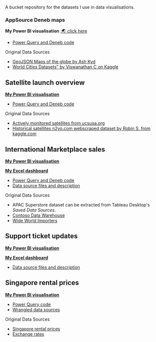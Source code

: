 A bucket repository for the datasets I use in data visualisations.


### AppSource Deneb maps
**My Power BI visualisation** [::earth_asia: click here](https://community.powerbi.com/t5/Data-Stories-Gallery/AppSource-Deneb-Maps/m-p/2930366)
* [Power Query and Deneb code](https://datamesse.github.io/#/post/1669381200)

Original Data Sources
* [GeoJSON Maps of the globe by Ash Kyd](https://geojson-maps.ash.ms)
* [World Cities Datasets" by Viswanathan C on Kaggle](https://www.kaggle.com/datasets/viswanathanc/world-cities-datasets)


## Satellite launch overview
**[My Power BI visualisation](https://community.powerbi.com/t5/Data-Stories-Gallery/Satellite-launch-overview/m-p/2730077)**
* [Power Query and Deneb code](https://github.com/datamesse/data-visualisation-datasets/tree/main/Satellite%20launch%20overview)

Original Data Sources
* [Actively monitored satellites from ucsusa.org](https://www.ucsusa.org/resources/satellite-database)
* [Historical satellites n2yo.com webscraped dataset by Robin S. from kaggle.com](https://www.kaggle.com/datasets/heyrobin/satellite-data-19572022)


## International Marketplace sales
**[My Power BI visualisation](https://community.powerbi.com/t5/Data-Stories-Gallery/International-Marketplace-profit-report-using-Python-and-Deneb/m-p/2480550#M7154)**

**[My Excel dashboard](https://datamesse.github.io/#/project/ExcelInternationalMarketplaceProfitForecast)**
* [Power Query and Deneb code](https://github.com/datamesse/data-visualisation-datasets/blob/main/International%20Marketplace%20sales/Power%20Query%20and%20Deneb%20code.md)
* [Data source files and description](https://github.com/datamesse/data-visualisation-datasets/tree/main/International%20Marketplace%20sales)

Original Data Sources
* APAC Superstore dataset can be extracted from Tableau Desktop's *Saved Data Sources*.
* [Contoso Data Warehouse](https://www.microsoft.com/en-us/download/details.aspx?id=18279)
* [Wide World Importers](https://github.com/Microsoft/sql-server-samples/releases/tag/wide-world-importers-v1.0)


## Support ticket updates
**[My Power BI visualisation](https://community.powerbi.com/t5/Data-Stories-Gallery/Follow-the-sun-customer-service-support/m-p/2168279)**

**[My Excel dashboard](https://datamesse.github.io/#/project/ExcelCustomerSupportAgentPerformance)**
* [Data source files and description](https://github.com/datamesse/data-visualisation-datasets/tree/main/Support%20ticket%20updates)


## Singapore rental prices
**[My Power BI visualisation](https://community.powerbi.com/t5/Data-Stories-Gallery/Quarterly-Singapore-median-rental-prices-by-currency/m-p/2125424)**
* [Power Query code](https://github.com/datamesse/data-visualisation-datasets/tree/main/Singapore%20rental%20prices)
* [Wrangled data sources](https://github.com/datamesse/data-visualisation-datasets/raw/main/Singapore%20rental%20prices/Singapore%20rental%20prices.xlsx)

Original Data Sources
* [Singapore rental prices](https://data.gov.sg/dataset/median-rent-by-town-and-flat-type)
* [Exchange rates](https://www.ofx.com/en-us/forex-news/historical-exchange-rates/)
